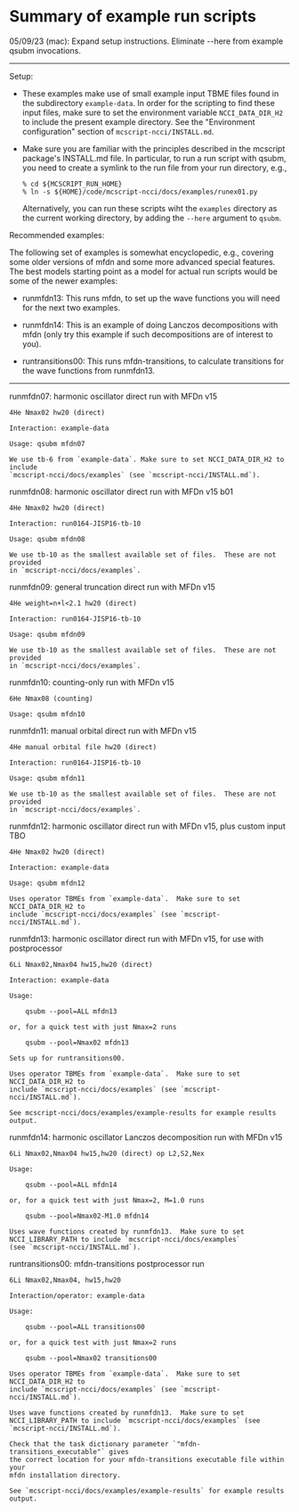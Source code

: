 # Summary of example run scripts #

05/09/23 (mac): Expand setup instructions.  Eliminate --here from example qsubm
invocations.

----------------------------------------------------------------

Setup:

  - These examples make use of small example input TBME files found in the
    subdirectory `example-data`.  In order for the scripting to find these input
    files, make sure to set the environment variable `NCCI_DATA_DIR_H2` to
    include the present example directory.  See the "Environment configuration"
    section of `mcscript-ncci/INSTALL.md`.

  - Make sure you are familiar with the principles described in the mcscript
    package's INSTALL.md file.  In particular, to run a run script with qsubm,
    you need to create a symlink to the run file from your run
    directory, e.g.,

    ~~~~~~~~~~~~~~~~~~~~~~~~~~~~~~~~~~~~~~~~~~~~~~~~~~~~~~~~~~~~~~~~
    % cd ${MCSCRIPT_RUN_HOME}
    % ln -s ${HOME}/code/mcscript-ncci/docs/examples/runex01.py
    ~~~~~~~~~~~~~~~~~~~~~~~~~~~~~~~~~~~~~~~~~~~~~~~~~~~~~~~~~~~~~~~~

    Alternatively, you can run these scripts wiht the `examples` directory as
    the current working directory, by adding the `--here` argument to `qsubm`.

Recommended examples:

The following set of examples is somewhat encyclopedic, e.g., covering some
older versions of mfdn and some more advanced special features.  The best models
starting point as a model for actual run scripts would be some of the newer
examples:

  - runmfdn13: This runs mfdn, to set up the wave functions you will need for the next two
    examples.

  - runmfdn14: This is an example of doing Lanczos decompositions with mfdn
    (only try this example if such decompositions are of interest to you).

  - runtransitions00: This runs mfdn-transitions, to calculate transitions for
    the wave functions from runmfdn13.

----------------------------------------------------------------

runmfdn07: harmonic oscillator direct run with MFDn v15

    4He Nmax02 hw20 (direct)

    Interaction: example-data

    Usage: qsubm mfdn07

    We use tb-6 from `example-data`. Make sure to set NCCI_DATA_DIR_H2 to include
    `mcscript-ncci/docs/examples` (see `mcscript-ncci/INSTALL.md`).

runmfdn08: harmonic oscillator direct run with MFDn v15 b01

    4He Nmax02 hw20 (direct)

    Interaction: run0164-JISP16-tb-10

    Usage: qsubm mfdn08

    We use tb-10 as the smallest available set of files.  These are not provided
    in `mcscript-ncci/docs/examples`.

runmfdn09: general truncation direct run with MFDn v15

    4He weight=n+l<2.1 hw20 (direct)

    Interaction: run0164-JISP16-tb-10

    Usage: qsubm mfdn09

    We use tb-10 as the smallest available set of files.  These are not provided
    in `mcscript-ncci/docs/examples`.

runmfdn10: counting-only run with MFDn v15

    6He Nmax08 (counting)

    Usage: qsubm mfdn10

runmfdn11: manual orbital direct run with MFDn v15

    4He manual orbital file hw20 (direct)

    Interaction: run0164-JISP16-tb-10

    Usage: qsubm mfdn11

    We use tb-10 as the smallest available set of files.  These are not provided
    in `mcscript-ncci/docs/examples`.

runmfdn12: harmonic oscillator direct run with MFDn v15, plus custom input TBO

    4He Nmax02 hw20 (direct)

    Interaction: example-data

    Usage: qsubm mfdn12

    Uses operator TBMEs from `example-data`.  Make sure to set NCCI_DATA_DIR_H2 to
    include `mcscript-ncci/docs/examples` (see `mcscript-ncci/INSTALL.md`).

runmfdn13: harmonic oscillator direct run with MFDn v15, for use with postprocessor

    6Li Nmax02,Nmax04 hw15,hw20 (direct)

    Interaction: example-data

    Usage:

        qsubm --pool=ALL mfdn13

    or, for a quick test with just Nmax=2 runs

        qsubm --pool=Nmax02 mfdn13

    Sets up for runtransitions00.

    Uses operator TBMEs from `example-data`.  Make sure to set NCCI_DATA_DIR_H2 to
    include `mcscript-ncci/docs/examples` (see `mcscript-ncci/INSTALL.md`).

    See mcscript-ncci/docs/examples/example-results for example results output.

runmfdn14: harmonic oscillator Lanczos decomposition run with MFDn v15

    6Li Nmax02,Nmax04 hw15,hw20 (direct) op L2,S2,Nex

    Usage:

        qsubm --pool=ALL mfdn14

    or, for a quick test with just Nmax=2, M=1.0 runs

        qsubm --pool=Nmax02-M1.0 mfdn14

    Uses wave functions created by runmfdn13.  Make sure to set
    NCCI_LIBRARY_PATH to include `mcscript-ncci/docs/examples`
    (see `mcscript-ncci/INSTALL.md`).

runtransitions00: mfdn-transitions postprocessor run

    6Li Nmax02,Nmax04, hw15,hw20

    Interaction/operator: example-data

    Usage:

        qsubm --pool=ALL transitions00

    or, for a quick test with just Nmax=2 runs

        qsubm --pool=Nmax02 transitions00

    Uses operator TBMEs from `example-data`.  Make sure to set NCCI_DATA_DIR_H2 to
    include `mcscript-ncci/docs/examples` (see `mcscript-ncci/INSTALL.md`).

    Uses wave functions created by runmfdn13.  Make sure to set
    NCCI_LIBRARY_PATH to include `mcscript-ncci/docs/examples` (see `mcscript-ncci/INSTALL.md`).

    Check that the task dictionary parameter `"mfdn-transitions_executable"` gives
    the correct location for your mfdn-transitions executable file within your
    mfdn installation directory.

    See `mcscript-ncci/docs/examples/example-results` for example results output.